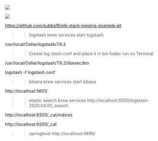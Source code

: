 ![](https://user-images.githubusercontent.com/26511983/79028842-5fed9b80-7b57-11ea-968f-2485ee5c7d13.png)

![](https://user-images.githubusercontent.com/26511983/79028901-a216dd00-7b57-11ea-9f15-12027da58508.png)

https://github.com/subba16/elk-stack-logging-example.git

>> logstash
brew services start logstash

/usr/local/Cellar/logstash/7.6.2

>>Create log stash.conf and place it in bin folder
>> run on Terminal

/usr/local/Cellar/logstash/7.6.2/libexec/bin

logstash -f logstash.conf

>> kibana
brew services start kibana

http://localhost:5601/



>> elastic search
brew services
http://localhost:9200/logstash-2020.04.10/_search

http://localhost:9200/_cat/indices

http://localhost:9200/_cat


>> springboot
http://localhost:9898/
